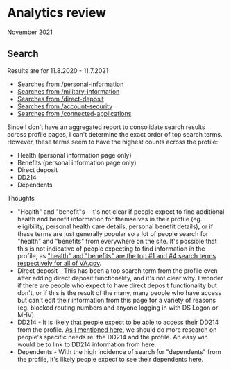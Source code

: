 # Analytics review

November 2021

## Search

Results are for 11.8.2020 - 11.7.2021

- [Searches from /personal-information](https://analytics.google.com/analytics/web/#/report/content-site-search-pages/a50123418w177519031p184624291/_u.date00=20201108&_u.date01=20211107&explorer-table.plotKeys=%5B%5D&_r.drilldown=analytics.searchStartPage:~2Fprofile~2Fpersonal-information~2F/)
- [Searches from /military-information](https://analytics.google.com/analytics/web/#/report/content-site-search-pages/a50123418w177519031p184624291/_u.date00=20201108&_u.date01=20211107&_r.drilldown=analytics.searchStartPage:~2Fprofile~2Fmilitary-information~2F/)
- [Searches from /direct-deposit](https://analytics.google.com/analytics/web/#/report/content-site-search-pages/a50123418w177519031p184624291/_u.date00=20201108&_u.date01=20211107&_r.drilldown=analytics.searchStartPage:~2Fprofile~2Fdirect-deposit~2F/)
- [Searches from /account-security](https://analytics.google.com/analytics/web/#/report/content-site-search-pages/a50123418w177519031p184624291/_u.date00=20201108&_u.date01=20211107&_r.drilldown=analytics.searchStartPage:~2Fprofile~2Faccount-security~2F/)
- [Searches from /connected-applications](https://analytics.google.com/analytics/web/#/report/content-site-search-pages/a50123418w177519031p184624291/_u.date00=20201108&_u.date01=20211107&_r.drilldown=analytics.searchStartPage:~2Fprofile~2Fconnected-applications~2F/)

Since I don't have an aggregated report to consolidate search results across profile pages, I can't determine the exact order of top search terms. However, these terms seem to have the highest counts across the profile:

- Health (personal information page only)
- Benefits (personal information page only)
- Direct deposit
- DD214
- Dependents

Thoughts

- "Health" and "benefit"s - It's not clear if people expect to find additional health and benefit information for themselves in their profile (eg. eligibility, personal health care details, personal benefit details), or if these terms are just generally popular so a lot of people search for "health" and "benefits" from everywhere on the site. It's possible that this is not indicative of people expecting to find information in the profile, as ["health" and "benefits" are the top #1 and #4 search terms respectively for all of VA.gov](https://analytics.google.com/analytics/web/#/report/content-site-search-search-terms/a50123418w177519031p184624291/_u.date00=20201108&_u.date01=20211107/).
- Direct deposit - This has been a top search term from the profile even after adding direct deposit functionality, and it's not clear why. I wonder if there are people who expect to have direct deposit functionality but don't, or if this is the result of the many, many people who have access but can't edit their information from this page for a variety of reasons (eg. blocked routing numbers and anyone logging in with DS Logon or MHV).
- DD214 - It is likely that people expect to be able to access their DD214 from the profile. [As I mentioned here](https://github.com/department-of-veterans-affairs/va.gov-team/blob/master/products/identity-personalization/profile/military-information/improvement-ideas.md), we should do more research on people's specific needs re: the DD214 and the profile. An easy win would be to link to DD214 information from here.
- Dependents - With the high incidence of search for "dependents" from the profile, it's likely people expect to see their dependents here.
